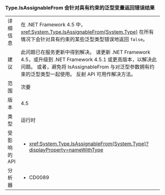 ### <a name="typeisassignablefrom-returns-wrong-result-for-generic-variables-with-constraints"></a>Type.IsAssignableFrom 会针对具有约束的泛型变量返回错误结果

|   |   |
|---|---|
|详细信息|在 .NET Framework 4.5 中，<xref:System.Type.IsAssignableFrom(System.Type)> 在所有情况下会针对具有约束的某些泛型类型错误地返回 <code>false</code>。|
|建议|此问题已在服务更新中得到解决。 请更新 .NET Framework 4.5，或升级到 .NET Framework 4.5.1 或更高版本，以解决此问题。 或者，避免将 IsAssignableFrom 与对泛型参数拥有约束的泛型类型一起使用。 反射 API 可用作解决方法。|
|范围|次要|
|版本|4.5|
|类型|运行时|
|受影响的 API|<ul><li><xref:System.Type.IsAssignableFrom(System.Type)?displayProperty=nameWithType></li></ul>|
|分析器|<ul><li>CD0089</li></ul>|

